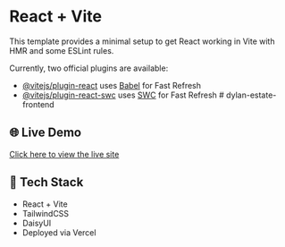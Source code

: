 # React + Vite

This template provides a minimal setup to get React working in Vite with HMR and some ESLint rules.

Currently, two official plugins are available:

- [@vitejs/plugin-react](https://github.com/vitejs/vite-plugin-react/blob/main/packages/plugin-react/README.md) uses [Babel](https://babeljs.io/) for Fast Refresh
- [@vitejs/plugin-react-swc](https://github.com/vitejs/vite-plugin-react-swc) uses [SWC](https://swc.rs/) for Fast Refresh
#   d y l a n - e s t a t e - f r o n t e n d 
 
## 🌐 Live Demo
[Click here to view the live site](https://dylan-estate.vercel.app)

## 🚀 Tech Stack
- React + Vite
- TailwindCSS
- DaisyUI
- Deployed via Vercel
 
 
